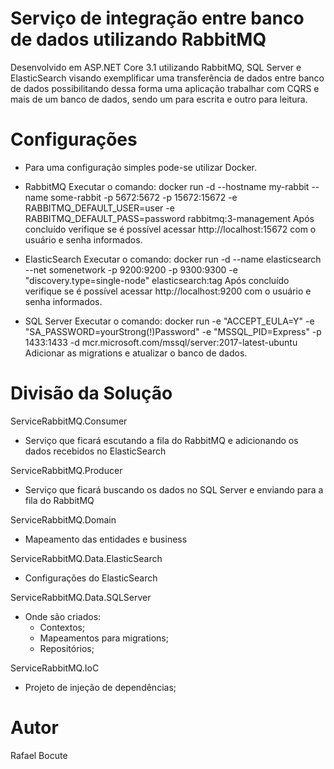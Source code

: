 # Serviço de integração entre banco de dados utilizando RabbitMQ
Desenvolvido em ASP.NET Core 3.1 utilizando RabbitMQ, SQL Server e ElasticSearch visando exemplificar uma transferência de dados entre banco de dados possibilitando dessa forma uma aplicação trabalhar com CQRS e mais de um banco de dados, sendo um para escrita e outro para leitura.

# Configurações
- Para uma configuração simples pode-se utilizar Docker.
- RabbitMQ
Executar o comando: docker run -d --hostname my-rabbit --name some-rabbit -p 5672:5672 -p 15672:15672 -e RABBITMQ_DEFAULT_USER=user -e RABBITMQ_DEFAULT_PASS=password rabbitmq:3-management
Após concluído verifique se é possível acessar http://localhost:15672 com o usuário e senha informados.

- ElasticSearch
Executar o comando: docker run -d --name elasticsearch --net somenetwork -p 9200:9200 -p 9300:9300 -e "discovery.type=single-node" elasticsearch:tag
Após concluído verifique se é possível acessar http://localhost:9200 com o usuário e senha informados.

- SQL Server
Executar o comando: docker run -e "ACCEPT_EULA=Y" -e "SA_PASSWORD=yourStrong(!)Password" -e "MSSQL_PID=Express" -p 1433:1433 -d mcr.microsoft.com/mssql/server:2017-latest-ubuntu
Adicionar as migrations e atualizar o banco de dados.

# Divisão da Solução
ServiceRabbitMQ.Consumer
  - Serviço que ficará escutando a fila do RabbitMQ e adicionando os dados recebidos no ElasticSearch

ServiceRabbitMQ.Producer
  - Serviço que ficará buscando os dados no SQL Server e enviando para a fila do RabbitMQ

ServiceRabbitMQ.Domain
  - Mapeamento das entidades e business

ServiceRabbitMQ.Data.ElasticSearch
  - Configurações do ElasticSearch
  
ServiceRabbitMQ.Data.SQLServer
  - Onde são criados:
    - Contextos;
    - Mapeamentos para migrations;
    - Repositórios;

ServiceRabbitMQ.IoC
  - Projeto de injeção de dependências;
  
# Autor
Rafael Bocute

